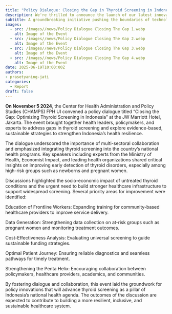 ```yaml
---
title: "Policy Dialogue: Closing the Gap in Thyroid Screening in Indonesia"
description: We're thrilled to announce the launch of our latest innovative project, set to revolutionize the industry.
subtitle: A groundbreaking initiative pushing the boundaries of technology.
images:
  - src: /images//news/Policy Dialogue Closing The Gap 1.webp
    alt: Image of the Event
  - src: /images//news/Policy Dialogue Closing The Gap 2.webp
    alt: Image of the Event
  - src: /images//news/Policy Dialogue Closing The Gap 3.webp
    alt: Image of the Event
  - src: /images//news/Policy Dialogue Closing The Gap 4.webp
    alt: Image of the Event
date: 2025-06-19T10:00:00Z
authors:
- prasetyaning-jati
categories:
  - Report
draft: false
---
```


**On November 5 2024**, the Center for Health Administration and Policy Studies (CHAMPS) FPH UI convened a policy dialogue titled “Closing the Gap: Optimizing Thyroid Screening in Indonesia” at the JW Marriott Hotel, Jakarta. The event brought together health leaders, policymakers, and experts to address gaps in thyroid screening and explore evidence-based, sustainable strategies to strengthen Indonesia’s health resilience.

The dialogue underscored the importance of multi-sectoral collaboration and emphasized integrating thyroid screening into the country’s national health programs. Key speakers including experts from the Ministry of Health, Economist Impact, and leading health organizations shared critical insights on improving early detection of thyroid disorders, especially among high-risk groups such as newborns and pregnant women.

Discussions highlighted the socio-economic impact of untreated thyroid conditions and the urgent need to build stronger healthcare infrastructure to support widespread screening. Several priority areas for improvement were identified:

Education of Frontline Workers: Expanding training for community-based healthcare providers to improve service delivery.

Data Generation: Strengthening data collection on at-risk groups such as pregnant women and monitoring treatment outcomes.

Cost-Effectiveness Analysis: Evaluating universal screening to guide sustainable funding strategies.

Optimal Patient Journey: Ensuring reliable diagnostics and seamless pathways for timely treatment.

Strengthening the Penta Helix: Encouraging collaboration between policymakers, healthcare providers, academics, and communities.

By fostering dialogue and collaboration, this event laid the groundwork for policy innovations that will advance thyroid screening as a pillar of Indonesia’s national health agenda. The outcomes of the discussion are expected to contribute to building a more resilient, inclusive, and sustainable healthcare system.
